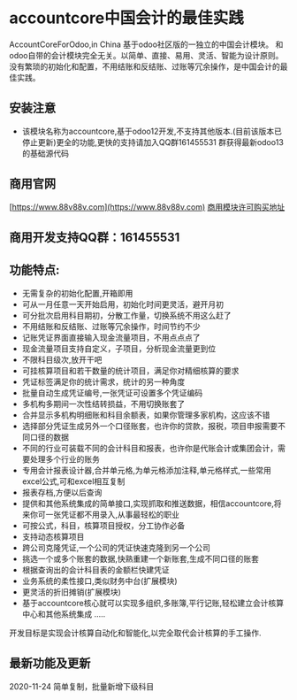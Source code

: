 #  accountcore中国会计的最佳实践
AccountCoreForOdoo,in China
基于odoo社区版的一独立的中国会计模块。
和odoo自带的会计模块完全无关。以简单、直接、易用、灵活、智能为设计原则。没有繁琐的初始化和配置，不用结账和反结账、过账等冗余操作，是中国会计的最佳实践。
## 安装注意
- 该模块名称为accountcore,基于odoo12开发,不支持其他版本.(目前该版本已停止更新)更全的功能,更快的支持请加入QQ群161455531 群获得最新odoo13的基础源代码
## 商用官网
[https://www.88v88v.com](https://www.88v88v.com)
[商用模块许可购买地址](https://www.88v88v.com/gmrj)
## 商用开发支持QQ群：161455531 
## 功能特点:
- 无需复杂的初始化配置,开箱即用
- 可从一月任意一天开始启用，初始化时间更灵活，避开月初
- 可分批次启用科目期初，分散工作量，切换系统不用这么赶了
- 不用结账和反结账、过账等冗余操作，时间节约不少
- 记账凭证界面直接输入现金流量项目，不用点点点了
- 现金流量项目支持自定义，子项目，分析现金流量更到位
- 不限科目级次,放开干吧
- 可挂核算项目和若干数量的统计项目，满足你对精细核算的要求
- 凭证标签满足你的统计需求，统计的另一种角度
- 批量自动生成凭证编号,一张凭证可设置多个凭证编码
- 多机构多期间一次性结转损益，不用切换账套了
- 合并显示多机构明细账和科目余额表，如果你管理多家机构，这应该不错
- 选择部分凭证生成另外一个口径账套，也许你的贷款，报税，项目申报需要不同口径的数据
- 不同的行业可装载不同的会计科目和报表，也许你是代账会计或集团会计，需要处理多个行业的账务
- 专用会计报表设计器,合并单元格,为单元格添加注释,单元格样式,一些常用excel公式,可和excel相互复制
- 报表存档,方便以后查询
- 提供和其他系统集成的简单接口,实现抓取和推送数据，相信accountcore,将来你可一张凭证都不用录入,从事最轻松的职业
- 可按公式，科目，核算项目授权，分工协作必备
- 支持动态核算项目
- 跨公司克隆凭证,一个公司的凭证快速克隆到另一个公司
- 挑选一个或多个账套的数据,快熟重建一个新账套,生成不同口径的账套
- 根据查询出的会计科目表的金额栏快建凭证
- 业务系统的柔性接口,类似财务中台(扩展模块)
- 更灵活的折旧摊销(扩展模块)
- 基于accountcore核心就可以实现多组织,多账簿,平行记账,轻松建立会计核算中心和其他系统集成
.....

开发目标是实现会计核算自动化和智能化,以完全取代会计核算的手工操作.
## 最新功能及更新
2020-11-24
简单复制，批量新增下级科目







